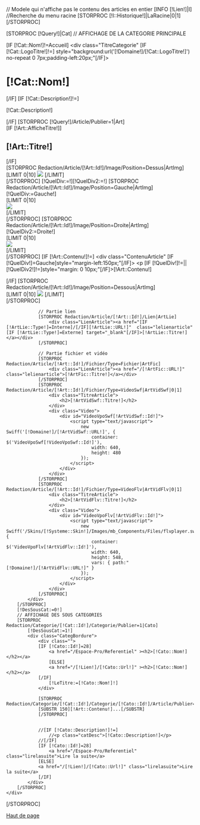 // Modele qui n'affiche pas le contenu des articles en entier
[INFO [!Lien!]|I]
//Recherche du menu racine
[STORPROC [!I::Historique!]|LaRacine|0|1][/STORPROC]

[STORPROC [!Query!]|Cat]
	// AFFICHAGE DE LA CATEGORIE PRINCIPALE
	<div class="Redaction">
		[IF [!Cat::Nom!]!=Accueil]
			<div class="TitreCategorie" [IF [!Cat::LogoTitre!]!=] style="background:url('[!Domaine!]/[!Cat::LogoTitre!]') no-repeat 0 7px;padding-left:20px;"[/IF]>
				<h1>[!Cat::Nom!]</h1>
			</div>
		[/IF]
		[IF [!Cat::Description!]!=]
			<p class="catDesc">[!Cat::Description!]</p>
		[/IF]
		[STORPROC [!Query!]/Article/Publier=1|Art]
			<div class="Article CategBordureP ">
				[IF [!Art::AfficheTitre!]]
					<div class="TitreArticle">
						<h2>[!Art::Titre!]</h2>
					</div>
				[/IF]
				<div class="ArticleAvecImage">
					[STORPROC Redaction/Article/[!Art::Id!]/Image/Position=Dessus|ArtImg]
						<div class="ImageArticleDessusDessous">
							[LIMIT 0|10]
								<img src="/[!ArtImg::URL!].limit.400x500.jpg" />
							[/LIMIT]
						</div>
					[/STORPROC]
					[!QuelDiv:=!][!QuelDiv2:=!]
					[STORPROC Redaction/Article/[!Art::Id!]/Image/Position=Gauche|ArtImg]
						[!QuelDiv:=Gauche!]
						<div class="ImageArticleGauche">
							[LIMIT 0|10]
								<div><img src="/[!ArtImg::URL!].mini.130x130.jpg" /></div>
							[/LIMIT]
						</div>
					[/STORPROC]
					[STORPROC Redaction/Article/[!Art::Id!]/Image/Position=Droite|ArtImg]
						[!QuelDiv2:=Droite!]
						<div class="ImageArticleDroite" >
							[LIMIT 0|10]
								<div><img src="/[!ArtImg::URL!].mini.130x130.jpg" /></div>
							[/LIMIT]
						</div>
					[/STORPROC]
					[IF [!Art::Contenu!]!=]
						<div class="ContenuArticle" [IF [!QuelDiv!]=Gauche]style="margin-left:150px;"[/IF]>
							<p [IF [!QuelDiv!]!=||[!QuelDiv2!]!=]style="margin: 0 10px;"[/IF]>[!Art::Contenu!]</p>
						</div>
					[/IF]
					[STORPROC Redaction/Article/[!Art::Id!]/Image/Position=Dessous|ArtImg]
						<div class="ImageArticleDessusDessous">
							[LIMIT 0|10]
								<img src="/[!ArtImg::URL!].limit.400x500.jpg" />
							[/LIMIT]
						</div>
					[/STORPROC]
				</div>
				
				// Partie lien
				[STORPROC Redaction/Article/[!Art::Id!]/Lien|ArtLie]
					<div class="LienArticle"><a href="[IF [!ArtLie::Type!]=Interne]/[/IF][!ArtLie::URL!]"  class="lelienarticle"  [IF [!ArtLie::Type!]=Externe] target="_blank"[/IF]>[!ArtLie::Titre!]</a></div>
				[/STORPROC]

				// Partie fichier et vidéo
				[STORPROC Redaction/Article/[!Art::Id!]/Fichier/Type=Fichier|ArtFic]
					<div class="LienArticle"><a href="/[!ArtFic::URL!]" class="lelienarticle">[!ArtFic::Titre!]</a></div>
				[/STORPROC]
				[STORPROC Redaction/Article/[!Art::Id!]/Fichier/Type=VideoSwf|ArtVidSwf|0|1]
					<div class="TitreArticle">
						<h2>[!ArtVidSwf::Titre!]</h2>
					</div>
					<div class="Video">
						<div id="VideoVpoSwf[!ArtVidSwf::Id!]">
							<script type="text/javascript">
								new Swiff('[!Domaine!]/[!ArtVidSwf::URL!]', {
									container: $('VideoVpoSwf[!VideoVpoSwf::Id!]'),
									width: 640,
									height: 480
								});
							</script>
						</div>
					</div>
				[/STORPROC]
				[STORPROC Redaction/Article/[!Art::Id!]/Fichier/Type=VideoFlv|ArtVidFlv|0|1]
					<div class="TitreArticle">
						<h2>[!ArtVidFlv::Titre!]</h2>
					</div>
					<div class="Video">
						<div id="VideoVpoFlv[!ArtVidFlv::Id!]">
							<script type="text/javascript">
								new Swiff('/Skins/[!Systeme::Skin!]/Images/mb_Components/Files/flvplayer.swf', {
									container: $('VideoVpoFlv[!ArtVidFlv::Id!]'),
									width: 640,
									height: 548,
									vars: { path:"[!Domaine!]/[!ArtVidFlv::URL!]" }
								});
							</script>	
						</div>
					</div>
				[/STORPROC]
			</div>
		[/STORPROC]
		[!DesSousCat:=0!]
		// AFFICHAGE DES SOUS CATEGORIES 
		[STORPROC Redaction/Categorie/[!Cat::Id!]/Categorie/Publier=1|Cato]
			[!DesSousCat:=1!]
			<div class="CategBordure">
				<div class="">
				[IF [!Cato::Id!]=28]
					<a href="/Espace-Pro/Referentiel" ><h2>[!Cato::Nom!]</h2></a>
					[ELSE]
					<a href="/[!Lien!]/[!Cato::Url!]" ><h2>[!Cato::Nom!]</h2></a>
				[/IF]
					[!LeTitre:=[!Cato::Nom!]!]
				</div>
				
				[STORPROC Redaction/Categorie/[!Cat::Id!]/Categorie/[!Cato::Id!]/Article/Publier=1|Art|0|1]
				[SUBSTR 150][!Art::Contenu!]...[/SUBSTR]
				[/STORPROC]
				
				
				//[IF [!Cato::Description!]!=]
					//<p class="catDesc">[!Cato::Description!]</p>
				//[/IF]
				[IF [!Cato::Id!]=28]
					<a href="/Espace-Pro/Referentiel" class="lirelasuite">Lire la suite</a>
				[ELSE]
				<a href="/[!Lien!]/[!Cato::Url!]" class="lirelasuite">Lire la suite</a>
				[/IF]
			</div>
		[/STORPROC]
	</div>
[/STORPROC]

<div class="HautdePage"><a href="#top">Haut de page</a></div>